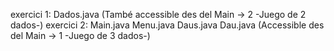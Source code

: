 
exercici 1: Dados.java (També accessible des del Main -> 2 -Juego de 2 dados-)
exercici 2: Main.java Menu.java Daus.java Dau.java (Accessible des del Main -> 1 -Juego de 3 dados-)
